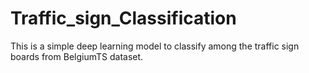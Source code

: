 # Traffic_sign_Classification
This is a simple deep learning model to classify among the traffic sign boards from BelgiumTS dataset. 
